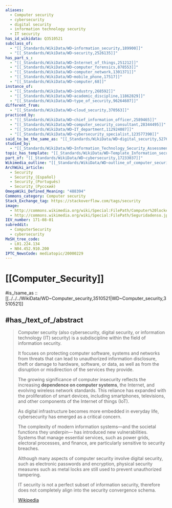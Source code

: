 ```yaml
---
aliases:
  - Computer security 
  - cybersecurity
  - digital security 
  - information technology security 
  - IT security
has_id_wikidata: Q3510521
subclass_of:
  - "[[_Standards/WikiData/WD~information_security,189900]]"
  - "[[_Standards/WikiData/WD~security,2526135]]"
has_part_s_:
  - "[[_Standards/WikiData/WD~Internet_of_things,251212]]"
  - "[[_Standards/WikiData/WD~computer_forensics,878553]]"
  - "[[_Standards/WikiData/WD~computer_network,1301371]]"
  - "[[_Standards/WikiData/WD~mobile_phone,17517]]"
  - "[[_Standards/WikiData/WD~computer,68]]"
instance_of:
  - "[[_Standards/WikiData/WD~industry,268592]]"
  - "[[_Standards/WikiData/WD~academic_discipline,11862829]]"
  - "[[_Standards/WikiData/WD~type_of_security,96264607]]"
different_from:
  - "[[_Standards/WikiData/WD~cloud_security,370563]]"
practiced_by:
  - "[[_Standards/WikiData/WD~chief_information_officer,2589465]]"
  - "[[_Standards/WikiData/WD~computer_security_consultant,28344495]]"
  - "[[_Standards/WikiData/WD~IT_department,112924087]]"
  - "[[_Standards/WikiData/WD~cybersecurity_specialist,123577390]]"
said_to_be_the_same_as: "[[_Standards/WikiData/WD~digital_security,5276156]]"
studied_by:
  - "[[_Standards/WikiData/WD~Information_Technology_Security_Assessment,6030929]]"
topic_has_template: "[[_Standards/WikiData/WD~Template_Information_security,7646356]]"
part_of: "[[_Standards/WikiData/WD~cybersecurity,17233037]]"
Wikimedia_outline: "[[_Standards/WikiData/WD~outline_of_computer_security,18385709]]"
ArchWiki_article:
  - Security
  - Security_(Español)
  - Security_(Português)
  - Security_(Русский)
OmegaWiki_Defined_Meaning: "488394"
Commons_category: Computer security
Stack_Exchange_tag: https://stackoverflow.com/tags/security
image:
  - http://commons.wikimedia.org/wiki/Special:FilePath/Computer%20locked.jpg
  - http://commons.wikimedia.org/wiki/Special:FilePath/Seguridadenso.jpg
IEV_number: 171-08-01
subreddit:
  - ComputerSecurity
  - cybersecurity
MeSH_tree_code:
  - L01.224.134
  - N04.452.910.200
IPTC_NewsCode: mediatopic/20000229
---
```


# [[Computer_Security]] 

#is_/same_as :: [[../../../WikiData/WD~Computer_security,3510521|WD~Computer_security,3510521]] 

## #has_/text_of_/abstract 

> Computer security (also cybersecurity, digital security, or information technology (IT) security) 
> is a subdiscipline within the field of information security. 
> 
> It focuses on protecting computer software, systems and networks 
> from threats that can lead to unauthorized information disclosure, theft 
> or damage to hardware, software, or data, 
> as well as from the disruption or misdirection of the services they provide.
>
> The growing significance of computer insecurity reflects the increasing **dependence on computer systems**, 
> the Internet, and evolving wireless network standards. 
> This reliance has expanded with the proliferation of smart devices, 
> including smartphones, televisions, and other components of the Internet of things (IoT).
>
> As digital infrastructure becomes more embedded in everyday life, 
> cybersecurity has emerged as a critical concern. 
> 
> The complexity of modern information systems—and the societal functions they underpin—
> has introduced new vulnerabilities. 
> Systems that manage essential services, such as power grids, electoral processes, and finance, 
> are particularly sensitive to security breaches.
>
> Although many aspects of computer security involve digital security, 
> such as electronic passwords and encryption, 
> physical security measures such as metal locks are still used to prevent unauthorized tampering. 
> 
> IT security is not a perfect subset of information security, 
> therefore does not  completely align into the security convergence schema.
>
> [Wikipedia](https://en.wikipedia.org/wiki/Computer%20security) 


